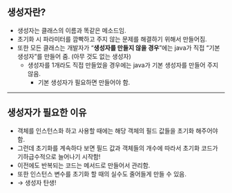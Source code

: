 ## 생성자란?

- 생성자는 클래스의 이름과 똑같은 메소드임.
- 초기화 시 파라미터를 깜빡하고 주지 않는 문제를 해결하기 위해서 만들어짐.
- 또한 모든 클래스는 개발자가 “**생성자를 만들지 않을 경우**”에는 java가 직접 “기본 생성자”를 만들어 줌. (아무 것도 없는 생성자)
    - 생성자를 1개라도 직접 만들었을 경우에는 java가 기본 생성자를 만들어 주지 않음.
        - 기본 생성자가 필요하면 만들어야 함.

---

## 생성자가 필요한 이유

- 객체를 인스턴스화 하고 사용할 때에는 해당 객체의 필드 값들을 초기화 해주어야 함.
- 그런데 초기화를 계속하다 보면 필드 값과 객체들의 개수에 따라서 초기화 코드가 기하급수적으로 늘어나기 시작함!
- 이전에도 반복되는 코드는 메서드로 만들어서 관리함.
- 또한 인스턴스 변수를 초기화 할 때의 실수도 줄어들게 만들 수 있음.
- → 생성자 탄생!
